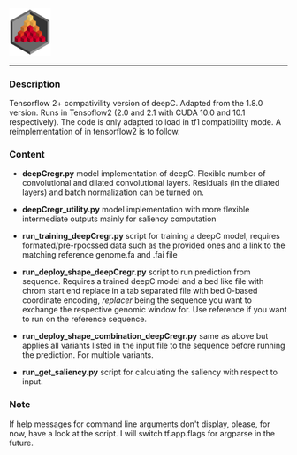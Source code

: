 <img src="../docs/logo_1_transparent.png" width="75">

-------------------------------------------------------------------------------

### Description

Tensorflow 2+ compativility version of deepC. Adapted from the 1.8.0 version. Runs in Tensoflow2 (2.0 and 2.1 with CUDA 10.0 and 10.1 respectively).
The code is only adapted to load in tf1 compatibility mode. A reimplementation of in tensorflow2 is to follow.

### Content

*  **deepCregr.py** model implementation of deepC. Flexible number of convolutional
and dilated convolutional layers. Residuals (in the dilated layers) and batch normalization can be turned on.

* **deepCregr_utility.py** model implementation with more flexible intermediate outputs mainly for saliency computation

* **run_training_deepCregr.py** script for training a deepC model, requires formated/pre-rpocssed data such as the provided ones and a link to the matching reference genome.fa and .fai file

* **run_deploy_shape_deepCregr.py** script to run prediction from sequence.
Requires a trained deepC model and a bed like file with chrom start end replace
in a tab separated file with bed 0-based coordinate encoding, *replacer* being the sequence you want to exchange the respective genomic window for. Use reference if you want to run on the reference sequence.

* **run_deploy_shape_combination_deepCregr.py** same as above but applies all variants listed in the input file to the sequence before running the prediction. For multiple variants.

* **run_get_saliency.py** script for calculating the saliency with respect to input.


### Note

If help messages for command line arguments don't display, please, for now, have a look at the script. I will switch tf.app.flags for argparse in the future.

